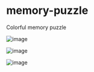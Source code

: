 # memory-puzzle
Colorful memory puzzle

![image](https://github.com/phansonloc1999/memory-puzzle/assets/31174158/34920be2-8d10-4acc-9d8b-aed5301f62bd)

![image](https://github.com/phansonloc1999/memory-puzzle/assets/31174158/dae37214-de02-49d1-bed7-9adffc61931d)

![image](https://github.com/phansonloc1999/memory-puzzle/assets/31174158/23569c61-970d-49db-8afa-3817d96e0f93)
